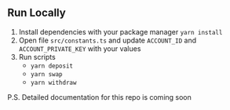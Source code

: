 ## Run Locally

1. Install dependencies with your package manager `yarn install`
2. Open file `src/constants.ts` and update `ACCOUNT_ID` and `ACCOUNT_PRIVATE_KEY` with your values
3. Run scripts
   - `yarn deposit`
   - `yarn swap`
   - `yarn withdraw`

P.S. Detailed documentation for this repo is coming soon
